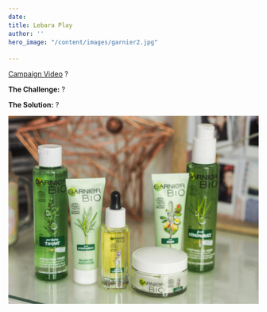 ```yaml
---
date: 
title: Lebara Play
author: ''
hero_image: "/content/images/garnier2.jpg"

---
```

[Campaign Video](https://www.youtube.com/watch?v=0Ggn3tQliFE) ?

**The Challenge:** ?

**The Solution:** ?

![](/content/images/garnier.jpg)